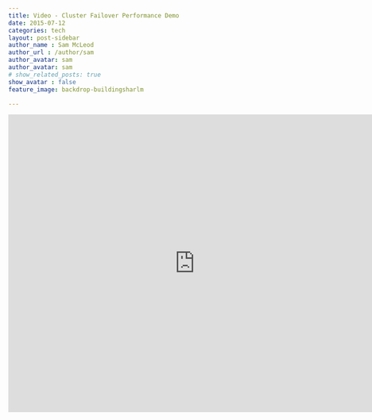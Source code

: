 ```yaml
---
title: Video - Cluster Failover Performance Demo
date: 2015-07-12
categories: tech
layout: post-sidebar
author_name : Sam McLeod
author_url : /author/sam
author_avatar: sam
author_avatar: sam
# show_related_posts: true
show_avatar : false
feature_image: backdrop-buildingsharlm

---
```


<iframe width="750" height="600" src="https://www.youtube.com/embed/GvAV990z2Us?rel=0" frameborder="0" allowfullscreen></iframe>
